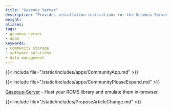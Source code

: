 ```yaml
---
title: "Gaseous Server"
description: "Provides installation instructions for the Gaseous Server application in TrueNAS."
weight: 
aliases:
tags:
- gaseous-server
- apps
keywords:
- community storage
- software solutions
- data management
---
```


{{< include file="/static/includes/apps/CommunityApp.md" >}}

{{< include file="/static/includes/apps/CommunityPleaseExpand.md" >}}

<a href="https://github.com/gaseous-project/gaseous-server">Gaseous-Server</a> - Host your ROMS library and emulate them in-browser.

{{< include file="/static/includes/ProposeArticleChange.md" >}}

